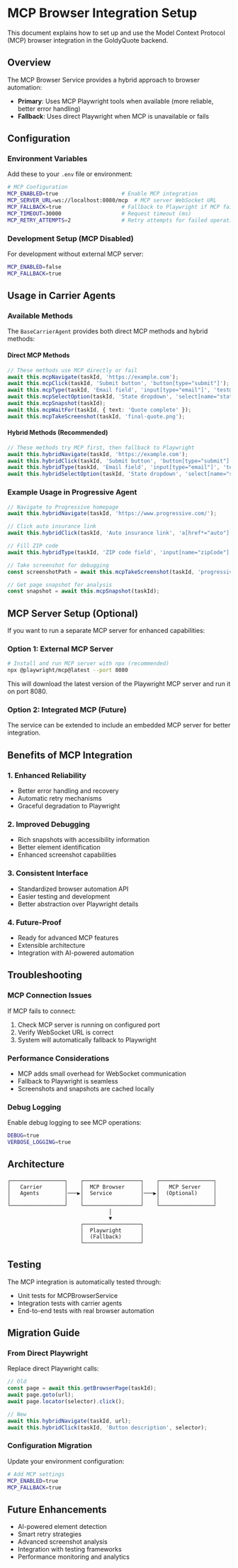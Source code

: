 # MCP Browser Integration Setup

This document explains how to set up and use the Model Context Protocol (MCP) browser integration in the GoldyQuote backend.

## Overview

The MCP Browser Service provides a hybrid approach to browser automation:
- **Primary**: Uses MCP Playwright tools when available (more reliable, better error handling)
- **Fallback**: Uses direct Playwright when MCP is unavailable or fails

## Configuration

### Environment Variables

Add these to your `.env` file or environment:

```bash
# MCP Configuration
MCP_ENABLED=true                    # Enable MCP integration
MCP_SERVER_URL=ws://localhost:8080/mcp  # MCP server WebSocket URL
MCP_FALLBACK=true                   # Fallback to Playwright if MCP fails
MCP_TIMEOUT=30000                   # Request timeout (ms)
MCP_RETRY_ATTEMPTS=2                # Retry attempts for failed operations
```

### Development Setup (MCP Disabled)

For development without external MCP server:

```bash
MCP_ENABLED=false
MCP_FALLBACK=true
```

## Usage in Carrier Agents

### Available Methods

The `BaseCarrierAgent` provides both direct MCP methods and hybrid methods:

#### Direct MCP Methods
```typescript
// These methods use MCP directly or fail
await this.mcpNavigate(taskId, 'https://example.com');
await this.mcpClick(taskId, 'Submit button', 'button[type="submit"]');
await this.mcpType(taskId, 'Email field', 'input[type="email"]', 'test@example.com');
await this.mcpSelectOption(taskId, 'State dropdown', 'select[name="state"]', ['CA']);
await this.mcpSnapshot(taskId);
await this.mcpWaitFor(taskId, { text: 'Quote complete' });
await this.mcpTakeScreenshot(taskId, 'final-quote.png');
```

#### Hybrid Methods (Recommended)
```typescript
// These methods try MCP first, then fallback to Playwright
await this.hybridNavigate(taskId, 'https://example.com');
await this.hybridClick(taskId, 'Submit button', 'button[type="submit"]');
await this.hybridType(taskId, 'Email field', 'input[type="email"]', 'test@example.com');
await this.hybridSelectOption(taskId, 'State dropdown', 'select[name="state"]', ['CA']);
```

### Example Usage in Progressive Agent

```typescript
// Navigate to Progressive homepage
await this.hybridNavigate(taskId, 'https://www.progressive.com/');

// Click auto insurance link
await this.hybridClick(taskId, 'Auto insurance link', 'a[href*="auto"]');

// Fill ZIP code
await this.hybridType(taskId, 'ZIP code field', 'input[name="zipCode"]', userData.zipCode);

// Take screenshot for debugging
const screenshotPath = await this.mcpTakeScreenshot(taskId, 'progressive-step-1');

// Get page snapshot for analysis
const snapshot = await this.mcpSnapshot(taskId);
```

## MCP Server Setup (Optional)

If you want to run a separate MCP server for enhanced capabilities:

### Option 1: External MCP Server
```bash
# Install and run MCP server with npx (recommended)
npx @playwright/mcp@latest --port 8080
```

This will download the latest version of the Playwright MCP server and run it on port 8080.

### Option 2: Integrated MCP (Future)
The service can be extended to include an embedded MCP server for better integration.

## Benefits of MCP Integration

### 1. Enhanced Reliability
- Better error handling and recovery
- Automatic retry mechanisms
- Graceful degradation to Playwright

### 2. Improved Debugging
- Rich snapshots with accessibility information
- Better element identification
- Enhanced screenshot capabilities

### 3. Consistent Interface
- Standardized browser automation API
- Easier testing and development
- Better abstraction over Playwright details

### 4. Future-Proof
- Ready for advanced MCP features
- Extensible architecture
- Integration with AI-powered automation

## Troubleshooting

### MCP Connection Issues

If MCP fails to connect:
1. Check MCP server is running on configured port
2. Verify WebSocket URL is correct
3. System will automatically fallback to Playwright

### Performance Considerations

- MCP adds small overhead for WebSocket communication
- Fallback to Playwright is seamless
- Screenshots and snapshots are cached locally

### Debug Logging

Enable debug logging to see MCP operations:
```bash
DEBUG=true
VERBOSE_LOGGING=true
```

## Architecture

```
┌─────────────────┐    ┌──────────────────┐    ┌─────────────────┐
│   Carrier       │    │  MCP Browser     │    │   MCP Server    │
│   Agents        │───▶│  Service         │───▶│  (Optional)     │
│                 │    │                  │    │                 │
└─────────────────┘    └──────────────────┘    └─────────────────┘
                                │
                                ▼
                       ┌──────────────────┐
                       │  Playwright      │
                       │  (Fallback)      │
                       └──────────────────┘
```

## Testing

The MCP integration is automatically tested through:
- Unit tests for MCPBrowserService
- Integration tests with carrier agents  
- End-to-end tests with real browser automation

## Migration Guide

### From Direct Playwright

Replace direct Playwright calls:
```typescript
// Old
const page = await this.getBrowserPage(taskId);
await page.goto(url);
await page.locator(selector).click();

// New
await this.hybridNavigate(taskId, url);
await this.hybridClick(taskId, 'Button description', selector);
```

### Configuration Migration

Update your environment configuration:
```bash
# Add MCP settings
MCP_ENABLED=true
MCP_FALLBACK=true
```

## Future Enhancements

- AI-powered element detection
- Smart retry strategies
- Advanced screenshot analysis
- Integration with testing frameworks
- Performance monitoring and analytics 